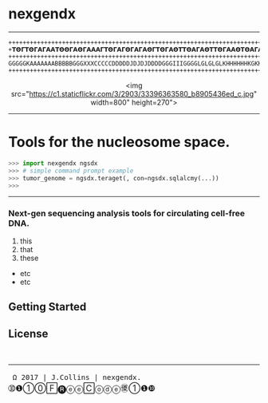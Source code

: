 # **__nexgendx__**

-----------------------

<div align="center">

```
++++++++++++++++++++++++++++++++++++++++++++++++++++++++++++++++++++++++++++++++++
+𝝩𝝝𝝘𝝩𝝝𝝘𝝖𝝘𝝖𝝖𝝩𝝝𝝝𝝘𝝖𝝝𝝘𝝖𝝖𝝖𝝘𝝩𝝝𝝘𝝖𝝘𝝝𝝘𝝖𝝘𝝖𝝝𝝘𝝩𝝝𝝘𝝖𝝝𝝩𝝩𝝝𝝖𝝘𝝖𝝝𝝩𝝩𝝝𝝘𝝖𝝖𝝝𝝩𝝝𝝖𝝘𝝖𝝝𝝩𝝩𝝝𝝘𝝖𝝖𝝝𝝩𝝩𝝝𝝝𝝩𝝩𝝝𝝖
++++++++++++++++++++++++++++++++++++++++++++++++++++++++++++++++++++++++++++++++++
GGGGGKAAAAAAABBBBBGGGXXXCCCCCDDDDDJDJDJDDDDGGGIIIGGGGLGLGLGLKHHHHHHKGKKKFJSKJSKSKL
++++++++++++++++++++++++++++++++++++++++++++++++++++++++++++++++++++++++++++++++++
```

<img src="https://c1.staticflickr.com/3/2903/33396363580_b8905436ed_c.jpg" width=800" height=270">
</div>

----------------------

# **Tools for the nucleosome space.**

```python
>>> import nexgendx ngsdx
>>> # simple command prompt example
>>> tumor_genome = ngsdx.teraget(, con=ngsdx.sqlalcmy(...))
>>>

```

-----


### Next-gen sequencing analysis tools for circulating cell-free DNA. 
1. this
2. that
3. these
 - etc
 - etc 


## Getting Started

## License 





<br>




---------
<big>`` Ω 2017 | J.Collins | nexgendx.``     ➉❶①⓪🄵🅡ⓔⓔ🄲ⓞⓓⓔ㊝①❶❿</big>
